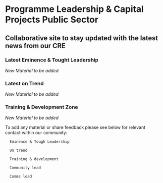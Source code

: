 # Programme Leadership & Capital Projects Public Sector

## Collaborative site to stay updated with the latest news from our CRE

### Latest Eminence & Tought Leadership

*New Material to be added*

### Latest on Trend

*New Material to be added*

### Training & Development Zone

*New Material to be added*

To add any material or share feedback please see below for relevant contact within our community:
      
      Eminence & Tough Leadership
      
      On trend
      
      Training & development
      
      Community lead
      
      Comms lead
      
 
